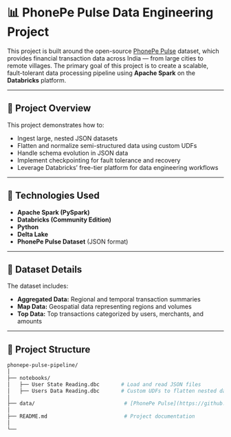 # 📊 PhonePe Pulse Data Engineering Project

This project is built around the open-source [PhonePe Pulse](https://github.com/PhonePe/pulse) dataset, which provides financial transaction data across India — from large cities to remote villages. The primary goal of this project is to create a scalable, fault-tolerant data processing pipeline using **Apache Spark** on the **Databricks** platform.

---

## 🚀 Project Overview

This project demonstrates how to:

- Ingest large, nested JSON datasets
- Flatten and normalize semi-structured data using custom UDFs
- Handle schema evolution in JSON data
- Implement checkpointing for fault tolerance and recovery
- Leverage Databricks’ free-tier platform for data engineering workflows

---

## 🔧 Technologies Used

- **Apache Spark (PySpark)**
- **Databricks (Community Edition)**
- **Python**
- **Delta Lake**
- **PhonePe Pulse Dataset** (JSON format)

---

## 📁 Dataset Details

The dataset includes:

- **Aggregated Data:** Regional and temporal transaction summaries
- **Map Data:** Geospatial data representing regions and volumes
- **Top Data:** Top transactions categorized by users, merchants, and amounts

---

## 📂 Project Structure

```bash
phonepe-pulse-pipeline/
│
├── notebooks/
│   ├── User State Reading.dbc       # Load and read JSON files
│   ├── Users Data Reading.dbc       # Custom UDFs to flatten nested data
│
├── data/                             # [PhonePe Pulse](https://github.com/PhonePe/pulse)
│
├── README.md                         # Project documentation
│
└──
